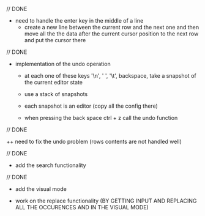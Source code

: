 // DONE
+ need to handle the enter key in the middle of a line 
    + create a new line between the current row and the next one and then move all the the data after the current cursor position to the next row and put the cursor there


// DONE
+ implementation of the undo operation
    + at each one of these keys '\n', ' ', '\t', backspace, take a snapshot of the current editor state 
    + use a stack of snapshots
    + each snapshot is an editor (copy all the config there)

    + when pressing the back space ctrl + z call the undo function


// DONE

++ need to fix the undo problem (rows contents are not handled well)    


// DONE
+ add the search functionality

// DONE
+ add the visual mode


+ work on the replace functionality (BY GETTING INPUT AND REPLACING ALL THE OCCURENCES AND IN THE VISUAL MODE)
